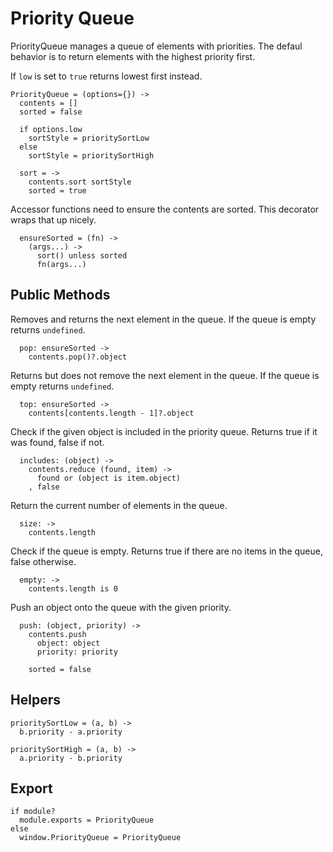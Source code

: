 Priority Queue
==============

PriorityQueue manages a queue of elements with priorities. The defaul behavior
is to return elements with the highest priority first.

If `low` is set to `true` returns lowest first instead.

    PriorityQueue = (options={}) ->
      contents = []
      sorted = false

      if options.low
        sortStyle = prioritySortLow
      else
        sortStyle = prioritySortHigh

      sort = ->
        contents.sort sortStyle
        sorted = true

Accessor functions need to ensure the contents are sorted. This decorator wraps
that up nicely.

      ensureSorted = (fn) ->
        (args...) ->
          sort() unless sorted
          fn(args...)

Public Methods
--------------

Removes and returns the next element in the queue. If the queue is empty returns
`undefined`.

      pop: ensureSorted ->
        contents.pop()?.object

Returns but does not remove the next element in the queue. If the queue is empty 
returns `undefined`.

      top: ensureSorted ->
        contents[contents.length - 1]?.object

Check if the given object is included in the priority queue. Returns true if
it was found, false if not.

      includes: (object) ->
        contents.reduce (found, item) ->
          found or (object is item.object)
        , false

Return the current number of elements in the queue.

      size: ->
        contents.length

Check if the queue is empty. Returns true if there are no items in the queue,
false otherwise.

      empty: ->
        contents.length is 0

Push an object onto the queue with the given priority.

      push: (object, priority) ->
        contents.push
          object: object
          priority: priority

        sorted = false

Helpers
-------

    prioritySortLow = (a, b) ->
      b.priority - a.priority

    prioritySortHigh = (a, b) ->
      a.priority - b.priority

Export
------

    if module?
      module.exports = PriorityQueue
    else
      window.PriorityQueue = PriorityQueue
